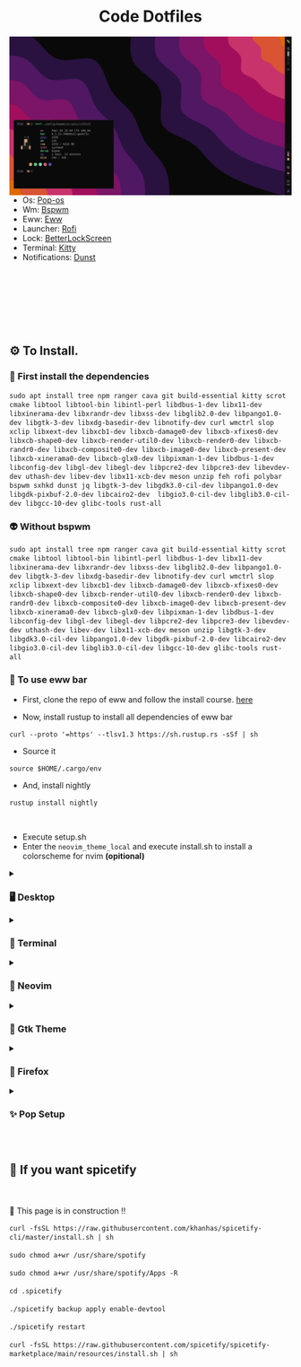 <h1 align="center">Code Dotfiles</h1>

<img src=".assets/dots.png" align="left" width="508">

- Os: [Pop-os](https://pop.system76.com/)
- Wm: [Bspwm](https://github.com/baskerville/bspwm)
- Eww: [Eww](https://github.com/elkowar/eww)
- Launcher: [Rofi](https://github.com/davatorium/rofi)
- Lock: [BetterLockScreen](https://github.com/betterlockscreen/betterlockscreen)
- Terminal: [Kitty](https://sw.kovidgoyal.net/kitty/)
- Notifications: [Dunst](https://github.com/dunst-project/dunst)


<br><br>
<br><br>
<br><br>
<h2 align="left">⚙️ To Install.</h2>

<h3>🤏 First install the <b>dependencies</b></h3>

```
sudo apt install tree npm ranger cava git build-essential kitty scrot cmake libtool libtool-bin libintl-perl libdbus-1-dev libx11-dev libxinerama-dev libxrandr-dev libxss-dev libglib2.0-dev libpango1.0-dev libgtk-3-dev libxdg-basedir-dev libnotify-dev curl wmctrl slop xclip libxext-dev libxcb1-dev libxcb-damage0-dev libxcb-xfixes0-dev libxcb-shape0-dev libxcb-render-util0-dev libxcb-render0-dev libxcb-randr0-dev libxcb-composite0-dev libxcb-image0-dev libxcb-present-dev libxcb-xinerama0-dev libxcb-glx0-dev libpixman-1-dev libdbus-1-dev libconfig-dev libgl-dev libegl-dev libpcre2-dev libpcre3-dev libevdev-dev uthash-dev libev-dev libx11-xcb-dev meson unzip feh rofi polybar bspwm sxhkd dunst jq libgtk-3-dev libgdk3.0-cil-dev libpango1.0-dev libgdk-pixbuf-2.0-dev libcairo2-dev  libgio3.0-cil-dev libglib3.0-cil-dev libgcc-10-dev glibc-tools rust-all
```

<h3>👽 Without bspwm</b></h3>

```
sudo apt install tree npm ranger cava git build-essential kitty scrot cmake libtool libtool-bin libintl-perl libdbus-1-dev libx11-dev libxinerama-dev libxrandr-dev libxss-dev libglib2.0-dev libpango1.0-dev libgtk-3-dev libxdg-basedir-dev libnotify-dev curl wmctrl slop xclip libxext-dev libxcb1-dev libxcb-damage0-dev libxcb-xfixes0-dev libxcb-shape0-dev libxcb-render-util0-dev libxcb-render0-dev libxcb-randr0-dev libxcb-composite0-dev libxcb-image0-dev libxcb-present-dev libxcb-xinerama0-dev libxcb-glx0-dev libpixman-1-dev libdbus-1-dev libconfig-dev libgl-dev libegl-dev libpcre2-dev libpcre3-dev libevdev-dev uthash-dev libev-dev libx11-xcb-dev meson unzip libgtk-3-dev libgdk3.0-cil-dev libpango1.0-dev libgdk-pixbuf-2.0-dev libcairo2-dev  libgio3.0-cil-dev libglib3.0-cil-dev libgcc-10-dev glibc-tools rust-all
```

<h3>👾 To use eww bar</b></h3>

- First, clone the repo of eww and follow the install course. <a href='https://github.com/elkowar/eww'>here</a>

- Now, install rustup to install all dependencies of eww bar

```
curl --proto '=https' --tlsv1.3 https://sh.rustup.rs -sSf | sh
```

- Source it

```
source $HOME/.cargo/env
```

- And, install nightly

```
rustup install nightly
```

<br>

- Execute setup.sh
- Enter the `neovim_theme_local` and execute install.sh to install a colorscheme for nvim <b>(opitional)</b>

<details>
  <summary><h3>🖥️ Desktop</h3></summary>
  <img src=".assets/desktop.png" align="center" width="1000">
</details>

<details>
  <summary><h3>🔌 Terminal</h3></summary>
  <img src=".assets/terminal.png" align="center" width="1000">
</details>

<details>
  <summary><h3>💾 Neovim</h3></summary>
  <img src=".assets/neovim.png" align="center" width="1000">

<br><h2>
🥸 How to make neovim work correctly
</h2><br>

- First clone the oficial neovim repo

```
git clone https://github.com/neovim/neovim
```

- Now build neovim from source

```
cd neovim

make CMAKE_BUILD_TYPE=RelWithDebInfo

sudo make install
```

- For packer, clone & install packer

```
git clone --depth 1 https://github.com/wbthomason/packer.nvim\
 ~/.local/share/nvim/site/pack/packer/start/packer.nvim
```
<h3>
✅ Now you can enter in your NVIM and type :PackerInstall
</h3><br>

</details>

<details>
  <summary><h3>📁 Gtk Theme</h3></summary>
  <img src=".assets/thunar.png" align="center" width="1000">
</details>

<details>
  <summary><h3>🦊 Firefox</h3></summary>
  <img src=".assets/firefox.png" align="center" width="1000">
</details>

<details>
  <summary><h3>✨ Pop Setup</h3></summary>
  <img src=".assets/pop.png" align="center" width="1000">

  <br><h2>
    ⚙️ Some modifications i make in pop setup, like
  </h2><br>

  - Remove launcher hint color
  
  ```
  sudo vim /usr/share/gnome-shell/extensions/pop-shell@system76.com/launcher.js

  In line 47 change ext.overlay.visible = true; to false.
  ```

</details>

<br><h2>
  🐸 If you want spicetify
</h2><br>
<p>
🚧 This page is in construction !!
</p>

```
curl -fsSL https://raw.githubusercontent.com/khanhas/spicetify-cli/master/install.sh | sh

sudo chmod a+wr /usr/share/spotify

sudo chmod a+wr /usr/share/spotify/Apps -R

cd .spicetify

./spicetify backup apply enable-devtool

./spicetify restart

curl -fsSL https://raw.githubusercontent.com/spicetify/spicetify-marketplace/main/resources/install.sh | sh
```
